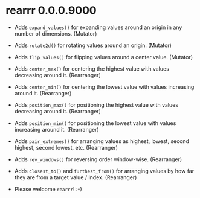 
# rearrr 0.0.0.9000

* Adds `expand_values()` for expanding values around an origin in any number of dimensions. (Mutator)

* Adds `rotate2d()` for rotating values around an origin. (Mutator)

* Adds `flip_values()` for flipping values around a center value. (Mutator)

* Adds `center_max()` for centering the highest value with values decreasing around it. (Rearranger)

* Adds `center_min()` for centering the lowest value with values increasing around it. (Rearranger)

* Adds `position_max()` for positioning the highest value with values decreasing around it. (Rearranger)

* Adds `position_min()` for positioning the lowest value with values increasing around it. (Rearranger)

* Adds `pair_extremes()` for arranging values as highest, lowest, second highest, second lowest, etc. (Rearranger)

* Adds `rev_windows()` for reversing order window-wise. (Rearranger)

* Adds `closest_to()` and `furthest_from()` for arranging values by how far they are from a target value / index. (Rearranger)

* Please welcome `rearrr`! :-)
